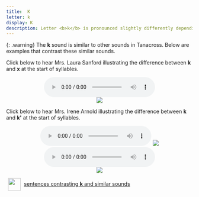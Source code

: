 ```yaml
---
title:  K
letter: k
display: K
description: Letter <b>k</b> is pronounced slightly differently depending on whether it is at the start or end of a syllable. At the start of a syllable, Tanacross <b>k</b> has a raspy quality similar to letter <b>x</b>. At the end of a word, letter <b>k</b> does not have this raspy quality and is similar to English k sound in words such as 'roc<b>k'</b>.
---
```




{: .warning}
The <b>k</b> sound is similar to other sounds in Tanacross. Below are examples that contrast these similar sounds.


Click below to hear Mrs. Laura Sanford illustrating the difference between <b>k</b> and <b>x</b> at the start of syllables.


<center>
<audio controls src="{{ site.baseurl }}/assets/audio/k_x_comps_LS.mp3" type="audio/mpeg">Your browser does not support the audio element.</audio><br/>
<img src="{{ site.baseurl }}/assets/gif/k_x_comp.gif" border="0" >
</center>

Click below to hear Mrs. Irene Arnold illustrating the difference between <b>k</b> and <b>k'</b> at the start of syllables.


<center>
<audio controls src="{{ site.baseurl }}/assets/audio/k_k_glot_comp.mp3" type="audio/mpeg">Your browser does not support the audio element.</audio><br.>
<img src="{{ site.baseurl }}/assets/gif/k_k_glot_comp1.gif" border="0">
</center>

<center>
<audio controls src="{{ site.baseurl }}/assets/audio/k_k_glot_med_comp.mp3" type="audio/mpeg">Your browser does not support the audio element.</audio><br/>
<img src="{{ site.baseurl }}/assets/gif/k_k_glot_comp2.gif" border="0">
</center>



<p>
<img src="{{ site.baseurl }}/assets/images/question.png" width="34" height="34" hspace="5" align="absmiddle"> <a href="../velar_comp/velar_sent/velar_sent.html"> sentences contrasting <b>k</b> and similar sounds</a><br />
</p>
<br />
</center>
		